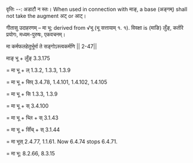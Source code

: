 

वृत्तिः --: अडाटौ न स्तः। When used in connection with माङ्, a base (अङ्गम्) shall not take the augment अट् or आट्।


गीतासु उदाहरणम् – मा भू: derived from √भू (भू सत्तायाम् १. १). विवक्षा is (माङि) लुँङ्, कर्तरि प्रयोगः, मध्यम-पुरुषः, एकवचनम्।


मा कर्मफलहेतुर्भूर्मा ते सङ्गोऽस्त्वकर्मणि || 2-47||


माङ् भू + लुँङ् 3.3.175

= मा भू + ल् 1.3.2, 1.3.3, 1.3.9

= मा भू + सिप् 3.4.78, 1.4.101, 1.4.102, 1.4.105

= मा भू + सि 1.3.3, 1.3.9

= मा भू + स् 3.4.100

= मा भू + च्लि + स् 3.1.43

= मा भू + सिँच् + स् 3.1.44

= मा भूस् 2.4.77, 1.1.61. Now 6.4.74 stops 6.4.71.

= मा भू: 8.2.66, 8.3.15

